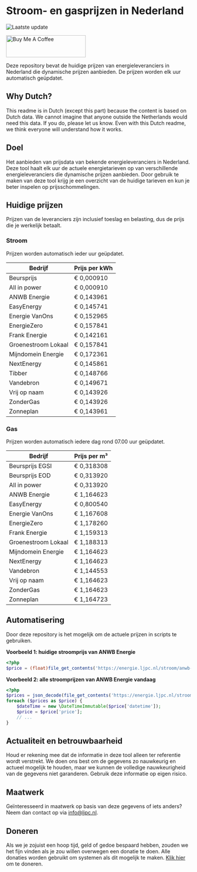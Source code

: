 # Stroom- en gasprijzen in Nederland

![Laatste update](https://img.shields.io/badge/laatste%20update-2025--10--27%2001%3A00%20CET-brightgreen)

<a href="https://www.buymeacoffee.com/Lars-" target="_blank"><img src="https://cdn.buymeacoffee.com/buttons/v2/default-orange.png" alt="Buy Me A Coffee" height="60" style="height: 60px !important;width: 217px !important;" ></a>

Deze repository bevat de huidige prijzen van energieleveranciers in Nederland die dynamische prijzen aanbieden. De prijzen worden elk uur automatisch geüpdatet.

## Why Dutch?

This readme is in Dutch (except this part) because the content is based on Dutch data. We cannot imagine that anyone outside the Netherlands would need this data. If you do, please let us know. Even with this Dutch readme, we think
everyone will understand how it works.

## Doel

Het aanbieden van prijsdata van bekende energieleveranciers in Nederland. Deze tool haalt elk uur de actuele energietarieven op van verschillende energieleveranciers die dynamische prijzen aanbieden. Door gebruik te maken van deze tool
krijg je een overzicht van de huidige tarieven en kun je beter inspelen op prijsschommelingen.

## Huidige prijzen

Prijzen van de leveranciers zijn inclusief toeslag en belasting, dus de prijs die je werkelijk betaalt.

### Stroom

Prijzen worden automatisch ieder uur geüpdatet.

 Bedrijf | Prijs per kWh 
---------|---------------
Beursprijs | € 0,000910
All in power | € 0,000910
ANWB Energie | € 0,143961
EasyEnergy | € 0,145741
Energie VanOns | € 0,152965
EnergieZero | € 0,157841
Frank Energie | € 0,142161
Groenestroom Lokaal | € 0,157841
Mijndomein Energie | € 0,172361
NextEnergy | € 0,145861
Tibber | € 0,148766
Vandebron | € 0,149671
Vrij op naam | € 0,143926
ZonderGas | € 0,143926
Zonneplan | € 0,143961


### Gas

Prijzen worden automatisch iedere dag rond 07.00 uur geüpdatet.

 Bedrijf | Prijs per m³ 
---------|--------------
Beursprijs EGSI | € 0,318308
Beursprijs EOD | € 0,313920
All in power | € 0,313920
ANWB Energie | € 1,164623
EasyEnergy | € 0,800540
Energie VanOns | € 1,167608
EnergieZero | € 1,178260
Frank Energie | € 1,159313
Groenestroom Lokaal | € 1,188313
Mijndomein Energie | € 1,164623
NextEnergy | € 1,164623
Vandebron | € 1,144553
Vrij op naam | € 1,164623
ZonderGas | € 1,164623
Zonneplan | € 1,164723


## Automatisering

Door deze repository is het mogelijk om de actuele prijzen in scripts te gebruiken.

**Voorbeeld 1: huidige stroomprijs van ANWB Energie**

```php
<?php
$price = (float)file_get_contents('https://energie.ljpc.nl/stroom/anwb-energie-nu.txt');

```

**Voorbeeld 2: alle stroomprijzen van ANWB Energie vandaag**

```php
<?php
$prices = json_decode(file_get_contents('https://energie.ljpc.nl/stroom/all-in-power-vandaag.json'),true);
foreach ($prices as $price) {
    $dateTime = new \DateTimeImmutable($price['datetime']);
    $price = $price['price'];
    // ...
}
```

## Actualiteit en betrouwbaarheid

Houd er rekening mee dat de informatie in deze tool alleen ter referentie wordt verstrekt. We doen ons best om de gegevens zo nauwkeurig en actueel mogelijk te houden, maar we kunnen de volledige nauwkeurigheid van de gegevens niet
garanderen. Gebruik deze informatie op eigen risico.

## Maatwerk

Geïnteresseerd in maatwerk op basis van deze gegevens of iets anders? Neem dan contact op
via [info@ljpc.nl](mailto:info@ljpc.nl?subject=Energie%20prijzen).

## Doneren

Als we je zojuist een hoop tijd, geld of gedoe bespaard hebben, zouden we het fijn vinden als je zou willen overwegen een
donatie te doen. Alle donaties worden gebruikt om systemen als dit mogelijk te
maken. [Klik hier](https://www.buymeacoffee.com/Lars-) om te doneren.
